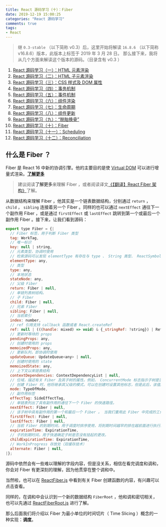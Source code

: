 ```yaml
---
title: React 源码学习（十）：Fiber
date: 2019-12-19 15:00:25
categories: "React 源码学习"
comments: true
tags:
- React
---
```


<!-- no node -->

<!-- more -->

> 继 `0.3-stable` （以下简称 v0.3）后，这里开始将解读 `16.8.6` （以下简称 v16.8.6）版本，此版本上标签于 2019 年 3 月 28 日。
> 那么接下来，我将从几个方面来解读这个版本的源码。（目录含有 v0.3 ）

1. [React 源码学习（一）：HTML 元素渲染](https://zongzi531.com/2019/04/01/LSC-React-01/)
2. [React 源码学习（二）：HTML 子元素渲染](https://zongzi531.com/2019/04/02/LSC-React-02/)
3. [React 源码学习（三）：CSS 样式及 DOM 属性](https://zongzi531.com/2019/04/03/LSC-React-03/)
4. [React 源码学习（四）：事务机制](https://zongzi531.com/2019/04/04/LSC-React-04/)
5. [React 源码学习（五）：事件机制](https://zongzi531.com/2019/04/05/LSC-React-05/)
6. [React 源码学习（六）：组件渲染](https://zongzi531.com/2019/04/06/LSC-React-06/)
7. [React 源码学习（七）：生命周期](https://zongzi531.com/2019/04/07/LSC-React-07/)
8. [React 源码学习（八）：组件更新](https://zongzi531.com/2019/04/08/LSC-React-08/)
9. [React 源码学习（九）：“脱胎换骨”](https://zongzi531.com/2019/12/18/LSC-React-09/)
10. [React 源码学习（十）：Fiber](https://zongzi531.com/2019/12/19/LSC-React-10/)
11. [React 源码学习（十一）：Scheduling](https://zongzi531.com/2019/12/20/LSC-React-11/)
12. [React 源码学习（十二）：Reconciliation](https://zongzi531.com/2019/12/21/LSC-React-12/)

## 什么是 Fiber ？

Fiber 是 React 16 中新的协调引擎。他的主要目的是使 [Virtual DOM](https://zh-hans.reactjs.org/docs/faq-internals.html#what-is-the-virtual-dom) 可以进行增量式渲染。**[了解更多](https://github.com/acdlite/react-fiber-architecture)**

> 建议阅读**了解更多**来理解 Fiber ，或者阅读译文[《【翻译】React Fiber 架构》](https://juejin.im/post/5ddb722cf265da7e264736a0)了解。

从数据结构来理解 Fiber ，他其实是一个链表数据结构，分别通过 `return` ， `child` ， `sibling` 连接着另一个 Fiber 。同样的也可以通过 `nextEffect` 通往下一个副作用 Fiber ，或是通过 `firstEffect` 或 `lastEffect` 跳转到第一个或最后一个副作用 Fiber 。接下来，让我们看到源码：

```javascript
export type Fiber = {|
  // Fiber 标签，用于判断 Fiber 类型
  tag: WorkTag,
  // 唯一标识
  key: null | string,
  // 元素类型，协调时使用
  // 检索源码可以发现 elementType 有存在与 type 、 String 类型、 ReactSymbols 进行比较
  elementType: any,
  // 类型
  type: any,
  // 本地状态
  stateNode: any,
  // 父级 Fiber
  return: Fiber | null,
  // 单链列表树结构。
  // 子 Fiber
  child: Fiber | null,
  // 兄弟 Fiber
  sibling: Fiber | null,
  // 当前索引
  index: number,
  // ref 引用支持 callback 函数或者 React.createRef
  ref: null | (((handle: mixed) => void) & {_stringRef: ?string}) | RefObject,
  // 更新时等待的 props
  pendingProps: any,
  // 创建时使用的 props
  memoizedProps: any,
  // 更新队列，即协调时使用
  updateQueue: UpdateQueue<any> | null,
  // 创建时使用的 state
  memoizedState: any,
  // 上下文以来链表结构
  contextDependencies: ContextDependencyList | null,
  // 位域，描述有关 Fiber 及其子树的属性。例如， ConcurrentMode 标志指示子树是否应默认为异步。
  // 创建 Fiber 时，他将继承其父级的模式。可以在创建时设置其他标志，但是此后，该值应在 Fiber 的整个生命周期中保持不变，尤其是在创建其子 Fiber 之前。
  mode: TypeOfMode,
  // 副作用标签
  effectTag: SideEffectTag,
  // 单链表列出了具有副作用的通往下一个 Fiber 的快速路径。
  nextEffect: Fiber | null,
  // 该子树中具有副作用的第一个和最后一个 Fiber 。 当我们重用此 Fiber 中完成的工作时，这使我们可以重用链表的一部分。
  firstEffect: Fiber | null,
  lastEffect: Fiber | null,
  // 当前 Fiber 的到期时间，用于调度时排序使用，将到期时间越早的排在越前面进行执行。
  expirationTime: ExpirationTime,
  // 子的到期时间，用于快速确定子树是否没有挂起的更改。
  childExpirationTime: ExpirationTime,
  // WorkInProgress 存放处（双缓存技术）
  alternate: Fiber | null,
|};
```

源码中依然会有一些难以理解的字段内容，但是没关系，相信在看完调度和调和，你会对 Fiber 有更深刻的理解，因为他贯穿在整个调和中。

当然啦，也可以在 [ReactFiber.js](https://github.com/facebook/react/blob/16.8.6/packages/react-reconciler/src/ReactFiber.js) 中看到有关 Fiber 创建函数的内容，有兴趣可以点击查看。

同样的，在调和中会认识到一个新的数据结构 `FiberRoot` ，他和调和密切相关，也可以先通过 [ReactFiberRoot.js](https://github.com/facebook/react/blob/16.8.6/packages/react-reconciler/src/ReactFiberRoot.js) 进行了解。

那么后面我们将介绍以 Fiber 为最小单位的时间切片（ Time Slicing ）概念的一种实现：**调度**。

